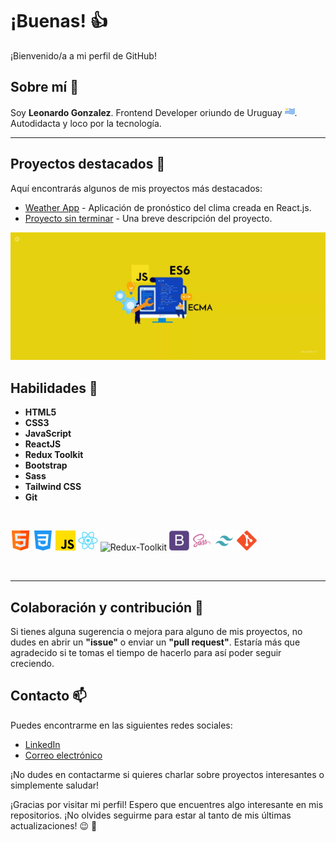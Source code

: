 # ¡Buenas! 👍

¡Bienvenido/a a mi perfil de GitHub!

## Sobre mí 🧉

Soy **Leonardo Gonzalez**. Frontend Developer oriundo de Uruguay ![Bandera de Uruguay](./uruguay.png). Autodidacta y loco por la tecnología. 

---

## Proyectos destacados 💼

Aquí encontrarás algunos de mis proyectos más destacados:

- [Weather App](https://weather-app-lg.netlify.app/) - Aplicación de pronóstico del clima creada en React.js.
- [Proyecto sin terminar](enlace_al_repositorio) - Una breve descripción del proyecto.

![primer-banner](./image/javascript-banner.png)

## Habilidades 🧠 

* **HTML5**
* **CSS3**
* **JavaScript**
* **ReactJS**
* **Redux Toolkit**
* **Bootstrap**
* **Sass**
* **Tailwind CSS**
* **Git**

<br/>

![HTML5](./logo/html-logo.png)
![CSS3](./logo/css-logo.png)
![JavaScript](./logo/javascript-logo.png)
![ReactJS](./logo/react-logo.png)
![Redux-Toolkit](.logo//redux-logo.png)
![Bootstrap](./logo/bootstrap-logo.png)
![Sass](./logo/sass-logo.png)
![Tailwind-CSS](./logo/tailwind-css-logo.png)
![Git](./logo/git.png)



<br />

--- 

## Colaboración y contribución 🤝

Si tienes alguna sugerencia o mejora para alguno de mis proyectos, no dudes en abrir un **"issue"** o enviar un **"pull request"**. Estaría más que agradecido si te tomas el tiempo de hacerlo para así poder seguir creciendo.

## Contacto 📫

Puedes encontrarme en las siguientes redes sociales:

- [LinkedIn](https://www.linkedin.com/in/legodev/)
- [Correo electrónico](mailto:gonzalezleonardo283@gmail.com)

¡No dudes en contactarme si quieres charlar sobre proyectos interesantes o simplemente saludar!



¡Gracias por visitar mi perfil! Espero que encuentres algo interesante en mis repositorios. ¡No olvides seguirme para estar al tanto de mis últimas actualizaciones! 😉 🌟
